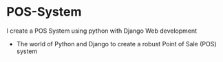 # POS-System
I create a POS System using python with Django Web development

- The world of Python and Django to create a robust Point of Sale (POS) system
